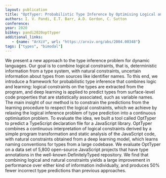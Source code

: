 ```yaml
---
layout: publication
title: "OptTyper: Probabilistic Type Inference by Optimising Logical and Natural Constraints"
authors: I. V. Pandi, E.T. Barr, A.D. Gordon, C. Sutton
conference: 
year: 2020
bibkey: pandi2020opttyper
additional_links:
   - {name: "ArXiV", url: "https://arxiv.org/abs/2004.00348"}
tags: ["types", "bimodal"]
---
```

We present a new approach to the type inference problem for dynamic languages. Our goal is to combine logical constraints, that is, deterministic information from a type system, with natural constraints, uncertain information about types from sources like identifier names. To this end, we introduce a framework for probabilistic type inference that combines logic and learning: logical constraints on the types are extracted from the program, and deep learning is applied to predict types from surface-level code properties that are statistically associated, such as variable names. The main insight of our method is to constrain the predictions from the learning procedure to respect the logical constraints, which we achieve by relaxing the logical inference problem of type prediction into a continuous optimisation problem. To evaluate the idea, we built a tool called OptTyper to predict a TypeScript declaration file for a JavaScript library. OptTyper combines a continuous interpretation of logical constraints derived by a simple program transformation and static analysis of the JavaScript code, with natural constraints obtained from a deep learning model, which learns naming conventions for types from a large codebase. We evaluate OptTyper on a data set of 5,800 open-source JavaScript projects that have type annotations in the well-known DefinitelyTyped repository. We find that combining logical and natural constraints yields a large improvement in performance over either kind of information individually, and produces 50% fewer incorrect type predictions than previous approaches. 
